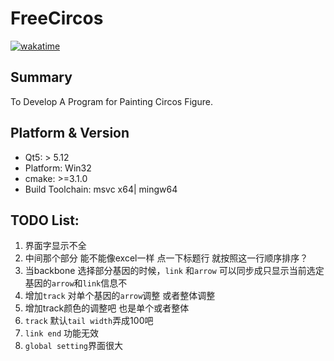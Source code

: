 # FreeCircos
[![wakatime](https://wakatime.com/badge/github/Zeffiretti/FreeCircos.svg)](https://wakatime.com/badge/github/Zeffiretti/FreeCircos)
## Summary
To Develop A Program for Painting Circos Figure.
## Platform & Version

- Qt5: > 5.12
- Platform: Win32
- cmake: >=3.1.0
- Build Toolchain: msvc x64| mingw64

## TODO List:
1. 界面字显示不全
2. 中间那个部分  能不能像excel一样  点一下标题行 就按照这一行顺序排序？
3. 当backbone 选择部分基因的时候，`link` 和`arrow` 可以同步成只显示当前选定基因的`arrow`和`link`信息不
4. 增加`track` 对单个基因的`arrow`调整 或者整体调整
5. 增加track颜色的调整吧 也是单个或者整体
6. `track` 默认`tail width`弄成100吧
7. `link end` 功能无效
8. `global setting`界面很大